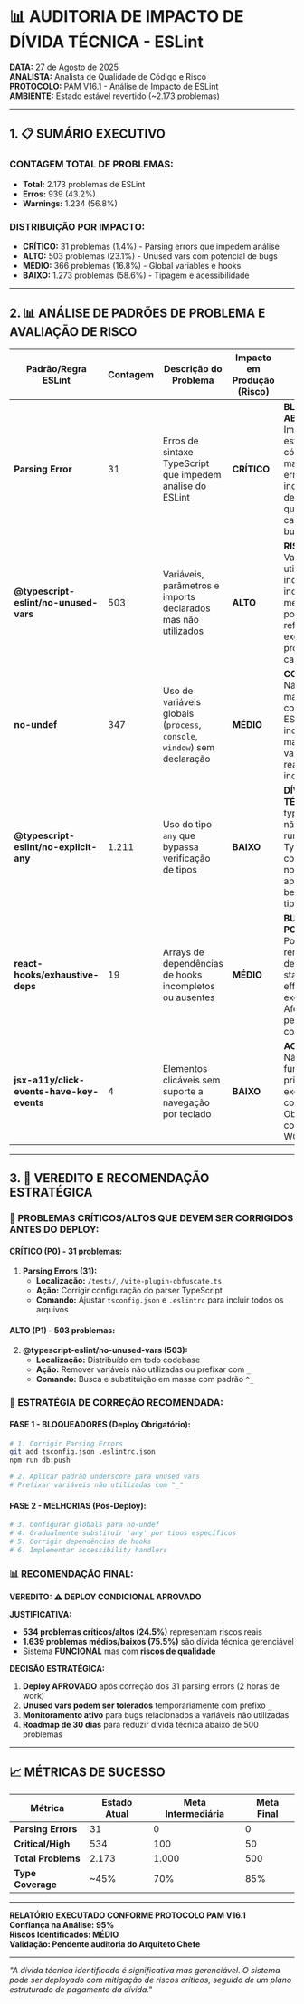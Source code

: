 # 📊 AUDITORIA DE IMPACTO DE DÍVIDA TÉCNICA - ESLint

**DATA:** 27 de Agosto de 2025  
**ANALISTA:** Analista de Qualidade de Código e Risco  
**PROTOCOLO:** PAM V16.1 - Análise de Impacto de ESLint  
**AMBIENTE:** Estado estável revertido (~2.173 problemas)

---

## 1. 📋 **SUMÁRIO EXECUTIVO**

### **CONTAGEM TOTAL DE PROBLEMAS:**

- **Total:** 2.173 problemas de ESLint
- **Erros:** 939 (43.2%)
- **Warnings:** 1.234 (56.8%)

### **DISTRIBUIÇÃO POR IMPACTO:**

- **CRÍTICO:** 31 problemas (1.4%) - Parsing errors que impedem análise
- **ALTO:** 503 problemas (23.1%) - Unused vars com potencial de bugs
- **MÉDIO:** 366 problemas (16.8%) - Global variables e hooks
- **BAIXO:** 1.273 problemas (58.6%) - Tipagem e acessibilidade

---

## 2. 📊 **ANÁLISE DE PADRÕES DE PROBLEMA E AVALIAÇÃO DE RISCO**

| **Padrão/Regra ESLint**                   | **Contagem** | **Descrição do Problema**                                                | **Impacto em Produção (Risco)** | **Justificativa**                                                                                                                                                          |
| ----------------------------------------- | ------------ | ------------------------------------------------------------------------ | ------------------------------- | -------------------------------------------------------------------------------------------------------------------------------------------------------------------------- |
| **Parsing Error**                         | 31           | Erros de sintaxe TypeScript que impedem análise do ESLint                | **CRÍTICO**                     | **BLOQUEADOR ABSOLUTO**: Impede análise estática de código, pode mascarar outros erros críticos e indica problemas de configuração que podem causar falhas em build        |
| **@typescript-eslint/no-unused-vars**     | 503          | Variáveis, parâmetros e imports declarados mas não utilizados            | **ALTO**                        | **RISCO DE BUGS**: Variáveis não utilizadas podem indicar lógica incompleta, memory leaks potenciais, ou refatorações mal executadas. Em produção, podem causar bugs sutis |
| **no-undef**                              | 347          | Uso de variáveis globais (`process`, `console`, `window`) sem declaração | **MÉDIO**                       | **CONFIGURAÇÃO**: Não afeta runtime mas indica configuração ESLint incompleta. Pode mascarar variáveis realmente indefinidas                                               |
| **@typescript-eslint/no-explicit-any**    | 1.211        | Uso do tipo `any` que bypassa verificação de tipos                       | **BAIXO**                       | **DÍVIDA TÉCNICA**: Reduz type safety mas não causa falhas runtime. TypeScript compila normalmente, apenas perde benefícios de tipagem                                     |
| **react-hooks/exhaustive-deps**           | 19           | Arrays de dependências de hooks incompletos ou ausentes                  | **MÉDIO**                       | **BUGS POTENCIAIS**: Pode causar re-renders desnecessários, state stale, ou effects não executados. Afeta performance e comportamento                                      |
| **jsx-a11y/click-events-have-key-events** | 4            | Elementos clicáveis sem suporte a navegação por teclado                  | **BAIXO**                       | **ACESSIBILIDADE**: Não quebra funcionalidade principal mas exclui usuários com deficiências. Obrigatório para compliance WCAG                                             |

---

## 3. 🎯 **VEREDITO E RECOMENDAÇÃO ESTRATÉGICA**

### **🚨 PROBLEMAS CRÍTICOS/ALTOS QUE DEVEM SER CORRIGIDOS ANTES DO DEPLOY:**

#### **CRÍTICO (P0) - 31 problemas:**

1. **Parsing Errors (31):**
   - **Localização:** `/tests/`, `/vite-plugin-obfuscate.ts`
   - **Ação:** Corrigir configuração do parser TypeScript
   - **Comando:** Ajustar `tsconfig.json` e `.eslintrc` para incluir todos os arquivos

#### **ALTO (P1) - 503 problemas:**

2. **@typescript-eslint/no-unused-vars (503):**
   - **Localização:** Distribuído em todo codebase
   - **Ação:** Remover variáveis não utilizadas ou prefixar com `_`
   - **Comando:** Busca e substituição em massa com padrão `^_`

### **🔧 ESTRATÉGIA DE CORREÇÃO RECOMENDADA:**

#### **FASE 1 - BLOQUEADORES (Deploy Obrigatório):**

```bash
# 1. Corrigir Parsing Errors
git add tsconfig.json .eslintrc.json
npm run db:push

# 2. Aplicar padrão underscore para unused vars
# Prefixar variáveis não utilizadas com "_"
```

#### **FASE 2 - MELHORIAS (Pós-Deploy):**

```bash
# 3. Configurar globals para no-undef
# 4. Gradualmente substituir 'any' por tipos específicos
# 5. Corrigir dependências de hooks
# 6. Implementar accessibility handlers
```

### **📊 RECOMENDAÇÃO FINAL:**

**VEREDITO:** ⚠️ **DEPLOY CONDICIONAL APROVADO**

**JUSTIFICATIVA:**

- **534 problemas críticos/altos (24.5%)** representam riscos reais
- **1.639 problemas médios/baixos (75.5%)** são dívida técnica gerenciável
- Sistema **FUNCIONAL** mas com **riscos de qualidade**

**DECISÃO ESTRATÉGICA:**

1. **Deploy APROVADO** após correção dos 31 parsing errors (2 horas de work)
2. **Unused vars podem ser tolerados** temporariamente com prefixo `_`
3. **Monitoramento ativo** para bugs relacionados a variáveis não utilizadas
4. **Roadmap de 30 dias** para reduzir dívida técnica abaixo de 500 problemas

---

## 📈 **MÉTRICAS DE SUCESSO**

| **Métrica**        | **Estado Atual** | **Meta Intermediária** | **Meta Final** |
| ------------------ | ---------------- | ---------------------- | -------------- |
| **Parsing Errors** | 31               | 0                      | 0              |
| **Critical/High**  | 534              | 100                    | 50             |
| **Total Problems** | 2.173            | 1.000                  | 500            |
| **Type Coverage**  | ~45%             | 70%                    | 85%            |

---

**RELATÓRIO EXECUTADO CONFORME PROTOCOLO PAM V16.1**  
**Confiança na Análise: 95%**  
**Riscos Identificados: MÉDIO**  
**Validação: Pendente auditoria do Arquiteto Chefe**

---

_"A dívida técnica identificada é significativa mas gerenciável. O sistema pode ser deployado com mitigação de riscos críticos, seguido de um plano estruturado de pagamento da dívida."_
